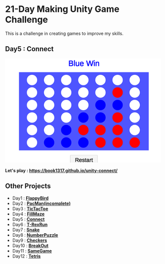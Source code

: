 # 21-Day Making Unity Game Challenge
This is a challenge in creating games to improve my skills.

 ## Day5 : Connect
 
  <a href="https://book1317.github.io/unity-connect/">
 <img src="/images/image1.png" />
  </a>
 
**Let's play : https://book1317.github.io/unity-connect/**

## Other Projects

* Day1 : <a href="https://github.com/book1317/unity-flappybird" target="_blank">**FlappyBird**</a>
* Day2 : <a href="https://github.com/book1317/unity-pacman" target="_blank">**PacMan(incomplete)**</a>
* Day3 : <a href="https://github.com/book1317/unity-tictactoe" target="_blank">**TicTacToe**</a>
* Day4 : <a href="https://github.com/book1317/unity-fillmaze" target="_blank">**FillMaze**</a>
* Day5 : <a href="https://github.com/book1317/unity-connect" target="_blank">**Connect**</a>
* Day6 : <a href="https://github.com/book1317/unity-trexrun" target="_blank">**T-RexRun**</a>
* Day7 : <a href="https://github.com/book1317/unity-snake" target="_blank">**Snake**</a>
* Day8 : <a href="https://github.com/book1317/unity-numberpuzzle" target="_blank">**NumberPuzzle**</a>
* Day9 : <a href="https://github.com/book1317/unity-checkers" target="_blank">**Checkers**</a>
* Day10 : <a href="https://github.com/book1317/unity-breakout" target="_blank">**BreakOut**</a>
* Day11 : <a href="https://github.com/book1317/unity-samegame" target="_blank">**SameGame**</a>
* Day12 : <a href="https://github.com/book1317/unity-tetris" target="_blank">**Tetris**</a>
